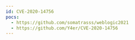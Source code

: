 ```yaml
---
id: CVE-2020-14756
pocs:
  - https://github.com/somatrasss/weblogic2021
  - https://github.com/Y4er/CVE-2020-14756
---
```

